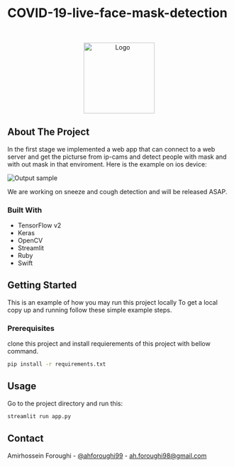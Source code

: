 # COVID-19-live-face-mask-detection
<!-- PROJECT LOGO -->
<br />

<p align="center">
  <a href="https://github.com/othneildrew/Best-README-Template">
    <img src="https://github.com/ahforoughi/COVID19-camera-surveillance/blob/master/120.png" alt="Logo" width="160" height="160">
  </a>
</p>



<!-- ABOUT THE PROJECT -->
## About The Project

In the first stage we implemented a web app that can connect to a web server and get the picturse from ip-cams and detect people with mask and with out mask in that enviroment. Here is the example on ios device:

![Output sample](https://github.com/ahforoughi/COVID-19-live-face-mask-detection/blob/master/gif.gif)

We are working on sneeze and cough detection and will be released ASAP.

### Built With
* TensorFlow v2
* Keras
* OpenCV
* Streamlit
* Ruby 
* Swift



<!-- GETTING STARTED -->
## Getting Started

This is an example of how you may run this project locally
To get a local copy up and running follow these simple example steps.

### Prerequisites

clone this project and install requierements of this project with bellow command.

  ```sh
  pip install -r requirements.txt
  ```

<!-- USAGE EXAMPLES -->
## Usage

Go to the project directory and run this:
  ```sh
  streamlit run app.py
  ```




<!-- CONTACT -->
## Contact

Amirhossein Foroughi - [@ahforoughi99](https://twitter.com/ahforoughi99) - ah.foroughi98@gmail.com

